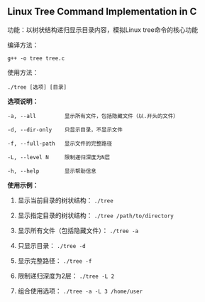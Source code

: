 ## Linux Tree Command Implementation in C

功能：以树状结构递归显示目录内容，模拟Linux tree命令的核心功能

编译方法：
```shell
g++ -o tree tree.c
```
使用方法：
```shell
./tree [选项] [目录]
```
**选项说明：**

`-a, --all         显示所有文件，包括隐藏文件（以.开头的文件）`

`-d, --dir-only    只显示目录，不显示文件`

`-f, --full-path   显示文件的完整路径`

`-L, --level N     限制递归深度为N层`

`-h, --help        显示帮助信息`

**使用示例：**

1. 显示当前目录的树状结构：
    `./tree`
 
2. 显示指定目录的树状结构：
       `./tree /path/to/directory`
    
3. 显示所有文件（包括隐藏文件）：
         `./tree -a`
    
4. 只显示目录：
         `./tree -d`
    
5. 显示完整路径：
         `./tree -f`
    
6. 限制递归深度为2层：
         `./tree -L 2`
    
7. 组合使用选项：
         `./tree -a -L 3 /home/user`
